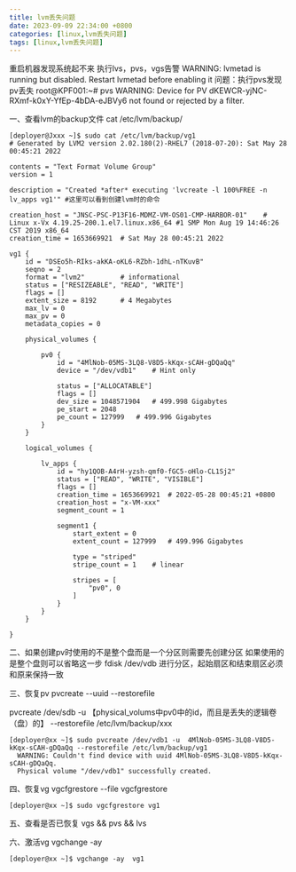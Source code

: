 ```yaml
---
title: lvm丢失问题
date: 2023-09-09 22:34:00 +0800
categories: [linux,lvm丢失问题]
tags: [linux,lvm丢失问题]
---
```



重启机器发现系统起不来
执行lvs，pvs，vgs告警
WARNING: lvmetad is running but disabled. Restart lvmetad before enabling it
问题：执行pvs发现pv丢失
root@KPF001:~# pvs
  WARNING: Device for PV dKEWCR-yjNC-RXmf-k0xY-YfEp-4bDA-eJBVy6 not found or rejected by a filter.



一、查看lvm的backup文件 cat /etc/lvm/backup/<vgname>
```shell
[deployer@Jxxx ~]$ sudo cat /etc/lvm/backup/vg1
# Generated by LVM2 version 2.02.180(2)-RHEL7 (2018-07-20): Sat May 28 00:45:21 2022

contents = "Text Format Volume Group"
version = 1

description = "Created *after* executing 'lvcreate -l 100%FREE -n lv_apps vg1'"	#这里可以看到创建lvm时的命令

creation_host = "JNSC-PSC-P13F16-MDMZ-VM-OS01-CMP-HARBOR-01"	# Linux x-Vx 4.19.25-200.1.el7.linux.x86_64 #1 SMP Mon Aug 19 14:46:26 CST 2019 x86_64
creation_time = 1653669921	# Sat May 28 00:45:21 2022

vg1 {
	id = "DSEo5h-RIks-akKA-oKL6-RZbh-1dhL-nTKuvB"
	seqno = 2
	format = "lvm2"			# informational
	status = ["RESIZEABLE", "READ", "WRITE"]
	flags = []
	extent_size = 8192		# 4 Megabytes
	max_lv = 0
	max_pv = 0
	metadata_copies = 0

	physical_volumes {

		pv0 {
			id = "4MlNob-05MS-3LQ8-V8D5-kKqx-sCAH-gDQaQq"
			device = "/dev/vdb1"	# Hint only

			status = ["ALLOCATABLE"]
			flags = []
			dev_size = 1048571904	# 499.998 Gigabytes
			pe_start = 2048
			pe_count = 127999	# 499.996 Gigabytes
		}
	}

	logical_volumes {

		lv_apps {
			id = "hy1QOB-A4rH-yzsh-qmf0-fGC5-oHlo-CL1Sj2"
			status = ["READ", "WRITE", "VISIBLE"]
			flags = []
			creation_time = 1653669921	# 2022-05-28 00:45:21 +0800
			creation_host = "x-VM-xxx"
			segment_count = 1

			segment1 {
				start_extent = 0
				extent_count = 127999	# 499.996 Gigabytes

				type = "striped"
				stripe_count = 1	# linear

				stripes = [
					"pv0", 0
				]
			}
		}
	}

}
```

二、如果创建pv时使用的不是整个盘而是一个分区则需要先创建分区
如果使用的是整个盘则可以省略这一步
fdisk /dev/vdb 进行分区，起始扇区和结束扇区必须和原来保持一致

三、恢复pv
pvcreate <disk> --uuid <UUID> --restorefile <metadata-file> 

pvcreate /dev/sdb -u 【physical_volums中pv0中的id，而且是丢失的逻辑卷（盘）的】 --restorefile /etc/lvm/backup/xxx
```shell
[deployer@xx ~]$ sudo pvcreate /dev/vdb1 -u  4MlNob-05MS-3LQ8-V8D5-kKqx-sCAH-gDQaQq --restorefile /etc/lvm/backup/vg1
  WARNING: Couldn't find device with uuid 4MlNob-05MS-3LQ8-V8D5-kKqx-sCAH-gDQaQq.
  Physical volume "/dev/vdb1" successfully created.
```
四、恢复vg
vgcfgrestore --file <metadata-file> <vg-name>
vgcfgrestore <vgname>

```shell
[deployer@xx ~]$ sudo vgcfgrestore vg1
```
五、查看是否已恢复
vgs && pvs && lvs 

六、激活vg
vgchange -ay <vgname>
```shell
[deployer@xx ~]$ vgchange -ay  vg1
```